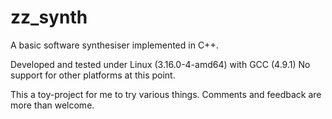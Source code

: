 zz_synth
========

A basic software synthesiser implemented in C++. 

Developed and tested under Linux (3.16.0-4-amd64) with GCC (4.9.1) No support for other platforms at this point.

This a toy-project for me to try various things. Comments and feedback are more than welcome. 
